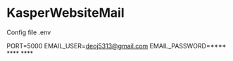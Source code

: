 # KasperWebsiteMail
Config file
.env

PORT=5000
EMAIL_USER=deoj5313@gmail.com
EMAIL_PASSWORD=**** **** ****
